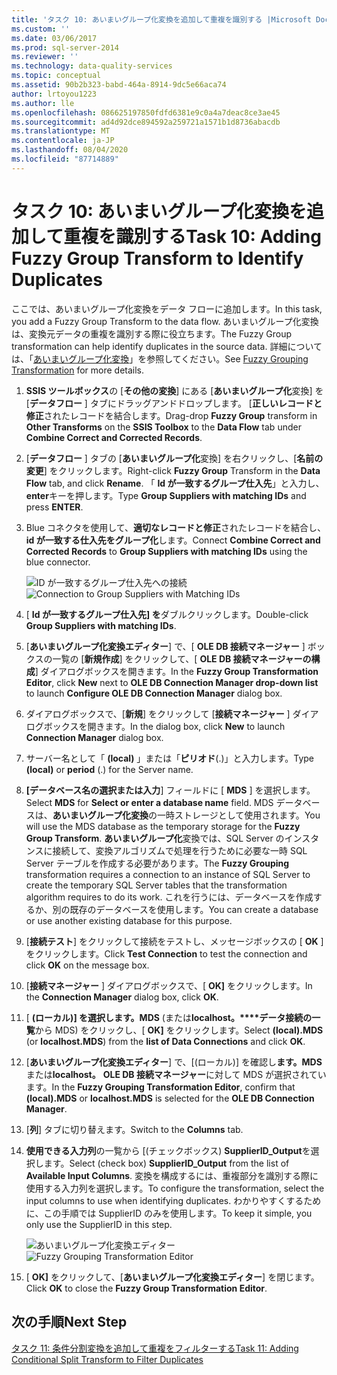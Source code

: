 ```yaml
---
title: 'タスク 10: あいまいグループ化変換を追加して重複を識別する |Microsoft Docs'
ms.custom: ''
ms.date: 03/06/2017
ms.prod: sql-server-2014
ms.reviewer: ''
ms.technology: data-quality-services
ms.topic: conceptual
ms.assetid: 90b2b323-babd-464a-8914-9dc5e66aca74
author: lrtoyou1223
ms.author: lle
ms.openlocfilehash: 086625197850fdfd6381e9c0a4a7deac8ce3ae45
ms.sourcegitcommit: ad4d92dce894592a259721a1571b1d8736abacdb
ms.translationtype: MT
ms.contentlocale: ja-JP
ms.lasthandoff: 08/04/2020
ms.locfileid: "87714889"
---
```

# <a name="task-10-adding-fuzzy-group-transform-to-identify-duplicates"></a><span data-ttu-id="ea2ac-102">タスク 10: あいまいグループ化変換を追加して重複を識別する</span><span class="sxs-lookup"><span data-stu-id="ea2ac-102">Task 10: Adding Fuzzy Group Transform to Identify Duplicates</span></span>
  <span data-ttu-id="ea2ac-103">ここでは、あいまいグループ化変換をデータ フローに追加します。</span><span class="sxs-lookup"><span data-stu-id="ea2ac-103">In this task, you add a Fuzzy Group Transform to the data flow.</span></span> <span data-ttu-id="ea2ac-104">あいまいグループ化変換は、変換元データの重複を識別する際に役立ちます。</span><span class="sxs-lookup"><span data-stu-id="ea2ac-104">The Fuzzy Group transformation can help identify duplicates in the source data.</span></span> <span data-ttu-id="ea2ac-105">詳細については、「[あいまいグループ化変換](../integration-services/data-flow/transformations/fuzzy-grouping-transformation.md)」を参照してください。</span><span class="sxs-lookup"><span data-stu-id="ea2ac-105">See [Fuzzy Grouping Transformation](../integration-services/data-flow/transformations/fuzzy-grouping-transformation.md) for more details.</span></span>  
  
1.  <span data-ttu-id="ea2ac-106">**SSIS ツールボックス**の [**その他の変換**] にある [**あいまいグループ化**変換] を [**データフロー** ] タブにドラッグアンドドロップします。 [**正しいレコードと修正**されたレコードを結合します。</span><span class="sxs-lookup"><span data-stu-id="ea2ac-106">Drag-drop **Fuzzy Group** transform in **Other Transforms** on the **SSIS Toolbox** to the **Data Flow** tab under **Combine Correct and Corrected Records**.</span></span>  
  
2.  <span data-ttu-id="ea2ac-107">[**データフロー** ] タブの [**あいまいグループ化**変換] を右クリックし、[**名前の変更**] をクリックします。</span><span class="sxs-lookup"><span data-stu-id="ea2ac-107">Right-click **Fuzzy Group** Transform in the **Data Flow** tab, and click **Rename**.</span></span> <span data-ttu-id="ea2ac-108">「 **Id が一致するグループ仕入先**」と入力し、 **enter**キーを押します。</span><span class="sxs-lookup"><span data-stu-id="ea2ac-108">Type **Group Suppliers with matching IDs** and press **ENTER**.</span></span>  
  
3.  <span data-ttu-id="ea2ac-109">Blue コネクタを使用して、**適切なレコードと修正**されたレコードを結合し、 **id が一致する仕入先をグループ化**します。</span><span class="sxs-lookup"><span data-stu-id="ea2ac-109">Connect **Combine Correct and Corrected Records** to **Group Suppliers with matching IDs** using the blue connector.</span></span>  
  
     <span data-ttu-id="ea2ac-110">![ID が一致するグループ仕入先への接続](../../2014/tutorials/media/et-addingfgttoidentifyduplicates-01.jpg "ID が一致するグループ仕入先への接続")</span><span class="sxs-lookup"><span data-stu-id="ea2ac-110">![Connection to Group Suppliers with Matching IDs](../../2014/tutorials/media/et-addingfgttoidentifyduplicates-01.jpg "Connection to Group Suppliers with Matching IDs")</span></span>  
  
4.  <span data-ttu-id="ea2ac-111">[ **Id が一致するグループ仕入先] を**ダブルクリックします。</span><span class="sxs-lookup"><span data-stu-id="ea2ac-111">Double-click **Group Suppliers with matching IDs**.</span></span>  
  
5.  <span data-ttu-id="ea2ac-112">[**あいまいグループ化変換エディター**] で、[ **OLE DB 接続マネージャー** ] ボックスの一覧の [**新規作成**] をクリックして、[ **OLE DB 接続マネージャーの構成**] ダイアログボックスを開きます。</span><span class="sxs-lookup"><span data-stu-id="ea2ac-112">In the **Fuzzy Group Transformation Editor**, click **New** next to **OLE DB Connection Manager drop-down list** to launch **Configure OLE DB Connection Manager** dialog box.</span></span>  
  
6.  <span data-ttu-id="ea2ac-113">ダイアログボックスで、[**新規**] をクリックして [**接続マネージャー** ] ダイアログボックスを開きます。</span><span class="sxs-lookup"><span data-stu-id="ea2ac-113">In the dialog box, click **New** to launch **Connection Manager** dialog box.</span></span>  
  
7.  <span data-ttu-id="ea2ac-114">サーバー名として「 **(local)** 」または「**ピリオド**(.)」と入力します。</span><span class="sxs-lookup"><span data-stu-id="ea2ac-114">Type **(local)** or **period** (.) for the Server name.</span></span>  
  
8.  <span data-ttu-id="ea2ac-115">**[データベース名の選択または入力**] フィールドに [ **MDS** ] を選択します。</span><span class="sxs-lookup"><span data-stu-id="ea2ac-115">Select **MDS** for **Select or enter a database name** field.</span></span> <span data-ttu-id="ea2ac-116">MDS データベースは、**あいまいグループ化変換**の一時ストレージとして使用されます。</span><span class="sxs-lookup"><span data-stu-id="ea2ac-116">You will use the MDS database as the temporary storage for the **Fuzzy Group Transform**.</span></span> <span data-ttu-id="ea2ac-117">**あいまいグループ化**変換では、SQL Server のインスタンスに接続して、変換アルゴリズムで処理を行うために必要な一時 SQL Server テーブルを作成する必要があります。</span><span class="sxs-lookup"><span data-stu-id="ea2ac-117">The **Fuzzy Grouping** transformation requires a connection to an instance of SQL Server to create the temporary SQL Server tables that the transformation algorithm requires to do its work.</span></span> <span data-ttu-id="ea2ac-118">これを行うには、データベースを作成するか、別の既存のデータベースを使用します。</span><span class="sxs-lookup"><span data-stu-id="ea2ac-118">You can create a database or use another existing database for this purpose.</span></span>  
  
9. <span data-ttu-id="ea2ac-119">[**接続テスト**] をクリックして接続をテストし、メッセージボックスの [ **OK** ] をクリックします。</span><span class="sxs-lookup"><span data-stu-id="ea2ac-119">Click **Test Connection** to test the connection and click **OK** on the message box.</span></span>  
  
10. <span data-ttu-id="ea2ac-120">[**接続マネージャー** ] ダイアログボックスで、[ **OK]** をクリックします。</span><span class="sxs-lookup"><span data-stu-id="ea2ac-120">In the **Connection Manager** dialog box, click **OK**.</span></span>  
  
11. <span data-ttu-id="ea2ac-121">[ **(ローカル)] を選択します。MDS** (または**localhost。\*\*\*\*データ接続の一覧**から MDS) をクリックし、[ **OK]** をクリックします。</span><span class="sxs-lookup"><span data-stu-id="ea2ac-121">Select **(local).MDS** (or **localhost.MDS**) from the **list of Data Connections** and click **OK**.</span></span>  
  
12. <span data-ttu-id="ea2ac-122">[**あいまいグループ化変換エディター**] で、[(ローカル)] を確認し**ます。MDS**または**localhost。** **OLE DB 接続マネージャー**に対して MDS が選択されています。</span><span class="sxs-lookup"><span data-stu-id="ea2ac-122">In the **Fuzzy Grouping Transformation Editor**, confirm that **(local).MDS** or **localhost.MDS** is selected for the **OLE DB Connection Manager**.</span></span>  
  
13. <span data-ttu-id="ea2ac-123">[**列**] タブに切り替えます。</span><span class="sxs-lookup"><span data-stu-id="ea2ac-123">Switch to the **Columns** tab.</span></span>  
  
14. <span data-ttu-id="ea2ac-124">**使用できる入力列**の一覧から [(チェックボックス) **SupplierID_Output**を選択します。</span><span class="sxs-lookup"><span data-stu-id="ea2ac-124">Select (check box) **SupplierID_Output** from the list of **Available Input Columns**.</span></span> <span data-ttu-id="ea2ac-125">変換を構成するには、重複部分を識別する際に使用する入力列を選択します。</span><span class="sxs-lookup"><span data-stu-id="ea2ac-125">To configure the transformation, select the input columns to use when identifying duplicates.</span></span> <span data-ttu-id="ea2ac-126">わかりやすくするために、この手順では SupplierID のみを使用します。</span><span class="sxs-lookup"><span data-stu-id="ea2ac-126">To keep it simple, you only use the SupplierID in this step.</span></span>  
  
     <span data-ttu-id="ea2ac-127">![あいまいグループ化変換エディター](../../2014/tutorials/media/et-addingfgttoidentifyduplicates-02.jpg "あいまいグループ化変換エディター")</span><span class="sxs-lookup"><span data-stu-id="ea2ac-127">![Fuzzy Grouping Transformation Editor](../../2014/tutorials/media/et-addingfgttoidentifyduplicates-02.jpg "Fuzzy Grouping Transformation Editor")</span></span>  
  
15. <span data-ttu-id="ea2ac-128">[ **OK]** をクリックして、[**あいまいグループ化変換エディター**] を閉じます。</span><span class="sxs-lookup"><span data-stu-id="ea2ac-128">Click **OK** to close the **Fuzzy Group Transformation Editor**.</span></span>  
  
## <a name="next-step"></a><span data-ttu-id="ea2ac-129">次の手順</span><span class="sxs-lookup"><span data-stu-id="ea2ac-129">Next Step</span></span>  
 [<span data-ttu-id="ea2ac-130">タスク 11: 条件分割変換を追加して重複をフィルターする</span><span class="sxs-lookup"><span data-stu-id="ea2ac-130">Task 11: Adding Conditional Split Transform to Filter Duplicates</span></span>](../../2014/tutorials/task-11-adding-conditional-split-transform-to-filter-duplicates.md)  
  
  
